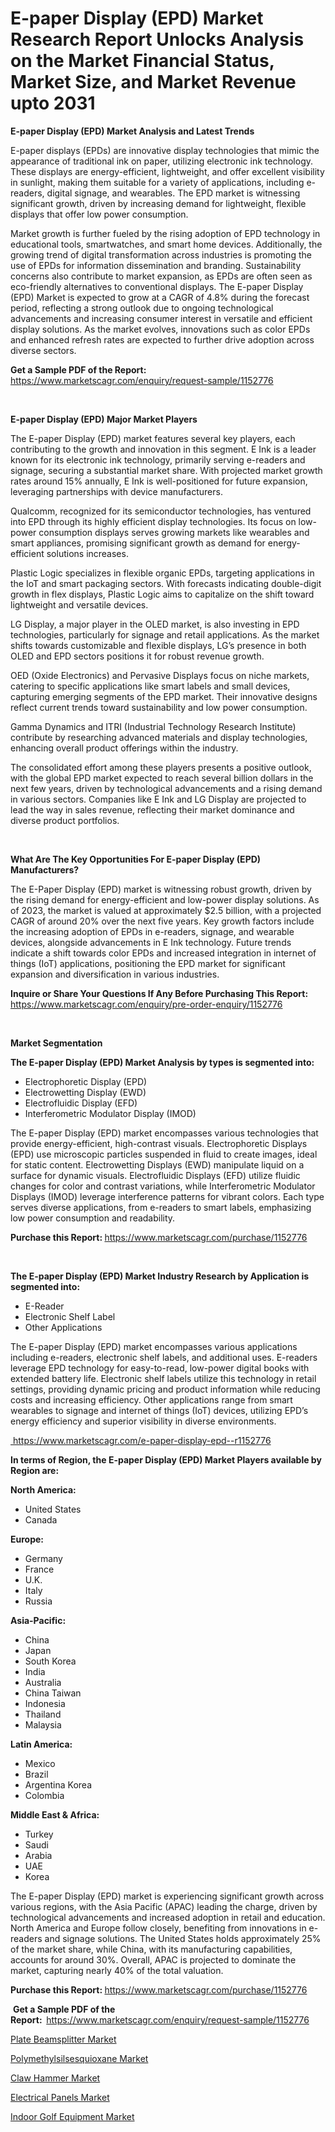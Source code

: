 <p><h1>E-paper Display (EPD) Market Research Report Unlocks Analysis on the Market Financial Status, Market Size, and Market Revenue upto 2031</h1></p><p><strong>E-paper Display (EPD) Market Analysis and Latest Trends</strong></p>
<p><p>E-paper displays (EPDs) are innovative display technologies that mimic the appearance of traditional ink on paper, utilizing electronic ink technology. These displays are energy-efficient, lightweight, and offer excellent visibility in sunlight, making them suitable for a variety of applications, including e-readers, digital signage, and wearables. The EPD market is witnessing significant growth, driven by increasing demand for lightweight, flexible displays that offer low power consumption. </p><p>Market growth is further fueled by the rising adoption of EPD technology in educational tools, smartwatches, and smart home devices. Additionally, the growing trend of digital transformation across industries is promoting the use of EPDs for information dissemination and branding. Sustainability concerns also contribute to market expansion, as EPDs are often seen as eco-friendly alternatives to conventional displays. The E-paper Display (EPD) Market is expected to grow at a CAGR of 4.8% during the forecast period, reflecting a strong outlook due to ongoing technological advancements and increasing consumer interest in versatile and efficient display solutions. As the market evolves, innovations such as color EPDs and enhanced refresh rates are expected to further drive adoption across diverse sectors.</p></p>
<p><strong>Get a Sample PDF of the Report:&nbsp;</strong> <a href="https://www.marketscagr.com/enquiry/request-sample/1152776?utm_campaign=1259&utm_medium=2&utm_source=Github&utm_content=ia&utm_term=02102024&utm_id=e-paper-display-epd">https://www.marketscagr.com/enquiry/request-sample/1152776</a></p>
<p>&nbsp;</p>
<p><strong>E-paper Display (EPD) Major Market Players</strong></p>
<p><p>The E-paper Display (EPD) market features several key players, each contributing to the growth and innovation in this segment. E Ink is a leader known for its electronic ink technology, primarily serving e-readers and signage, securing a substantial market share. With projected market growth rates around 15% annually, E Ink is well-positioned for future expansion, leveraging partnerships with device manufacturers.</p><p>Qualcomm, recognized for its semiconductor technologies, has ventured into EPD through its highly efficient display technologies. Its focus on low-power consumption displays serves growing markets like wearables and smart appliances, promising significant growth as demand for energy-efficient solutions increases.</p><p>Plastic Logic specializes in flexible organic EPDs, targeting applications in the IoT and smart packaging sectors. With forecasts indicating double-digit growth in flex displays, Plastic Logic aims to capitalize on the shift toward lightweight and versatile devices.</p><p>LG Display, a major player in the OLED market, is also investing in EPD technologies, particularly for signage and retail applications. As the market shifts towards customizable and flexible displays, LG’s presence in both OLED and EPD sectors positions it for robust revenue growth.</p><p>OED (Oxide Electronics) and Pervasive Displays focus on niche markets, catering to specific applications like smart labels and small devices, capturing emerging segments of the EPD market. Their innovative designs reflect current trends toward sustainability and low power consumption.</p><p>Gamma Dynamics and ITRI (Industrial Technology Research Institute) contribute by researching advanced materials and display technologies, enhancing overall product offerings within the industry.</p><p>The consolidated effort among these players presents a positive outlook, with the global EPD market expected to reach several billion dollars in the next few years, driven by technological advancements and a rising demand in various sectors. Companies like E Ink and LG Display are projected to lead the way in sales revenue, reflecting their market dominance and diverse product portfolios.</p></p>
<p>&nbsp;</p>
<p><strong>What Are The Key Opportunities For E-paper Display (EPD) Manufacturers?</strong></p>
<p><p>The E-Paper Display (EPD) market is witnessing robust growth, driven by the rising demand for energy-efficient and low-power display solutions. As of 2023, the market is valued at approximately $2.5 billion, with a projected CAGR of around 20% over the next five years. Key growth factors include the increasing adoption of EPDs in e-readers, signage, and wearable devices, alongside advancements in E Ink technology. Future trends indicate a shift towards color EPDs and increased integration in internet of things (IoT) applications, positioning the EPD market for significant expansion and diversification in various industries.</p></p>
<p><strong>Inquire or Share Your Questions If Any Before Purchasing This Report:</strong> <a href="https://www.marketscagr.com/enquiry/pre-order-enquiry/1152776?utm_campaign=1259&utm_medium=2&utm_source=Github&utm_content=ia&utm_term=02102024&utm_id=e-paper-display-epd">https://www.marketscagr.com/enquiry/pre-order-enquiry/1152776</a></p>
<p>&nbsp;</p>
<p><strong>Market Segmentation</strong></p>
<p><strong>The E-paper Display (EPD) Market Analysis by types is segmented into:</strong></p>
<p><ul><li>Electrophoretic Display (EPD)</li><li>Electrowetting Display (EWD)</li><li>Electrofluidic Display (EFD)</li><li>Interferometric Modulator Display (IMOD)</li></ul></p>
<p><p>The E-paper Display (EPD) market encompasses various technologies that provide energy-efficient, high-contrast visuals. Electrophoretic Displays (EPD) use microscopic particles suspended in fluid to create images, ideal for static content. Electrowetting Displays (EWD) manipulate liquid on a surface for dynamic visuals. Electrofluidic Displays (EFD) utilize fluidic changes for color and contrast variations, while Interferometric Modulator Displays (IMOD) leverage interference patterns for vibrant colors. Each type serves diverse applications, from e-readers to smart labels, emphasizing low power consumption and readability.</p></p>
<p><strong>Purchase this Report:&nbsp;</strong><a href="https://www.marketscagr.com/purchase/1152776?utm_campaign=1259&utm_medium=2&utm_source=Github&utm_content=ia&utm_term=02102024&utm_id=e-paper-display-epd">https://www.marketscagr.com/purchase/1152776</a></p>
<p>&nbsp;</p>
<p><strong>The E-paper Display (EPD) Market Industry Research by Application is segmented into:</strong></p>
<p><ul><li>E-Reader</li><li>Electronic Shelf Label</li><li>Other Applications</li></ul></p>
<p><p>The E-paper Display (EPD) market encompasses various applications including e-readers, electronic shelf labels, and additional uses. E-readers leverage EPD technology for easy-to-read, low-power digital books with extended battery life. Electronic shelf labels utilize this technology in retail settings, providing dynamic pricing and product information while reducing costs and increasing efficiency. Other applications range from smart wearables to signage and internet of things (IoT) devices, utilizing EPD’s energy efficiency and superior visibility in diverse environments.</p></p>
<p><a href="https://www.marketscagr.com/e-paper-display-epd--r1152776?utm_campaign=1259&utm_medium=2&utm_source=Github&utm_content=ia&utm_term=02102024&utm_id=e-paper-display-epd">&nbsp;https://www.marketscagr.com/e-paper-display-epd--r1152776</a></p>
<p><strong>In terms of Region, the E-paper Display (EPD) Market Players available by Region are:</strong></p>
<p>
    <p> <strong> North America: </strong>
        <ul>
            <li>United States</li>
            <li>Canada</li>
        </ul>
        </p> 
    <p> <strong> Europe: </strong>
        <ul>
            <li>Germany</li>
            <li>France</li>
            <li>U.K.</li>
            <li>Italy</li>
            <li>Russia</li>
        </ul>
        </p> 
    <p> <strong> Asia-Pacific: </strong>
        <ul>
            <li>China</li>
            <li>Japan</li>
            <li>South Korea</li>
            <li>India</li>
            <li>Australia</li>
            <li>China Taiwan</li>
            <li>Indonesia</li>
            <li>Thailand</li>
            <li>Malaysia</li>
        </ul>
        </p> 
    <p> <strong> Latin America: </strong>
        <ul>
            <li>Mexico</li>
            <li>Brazil</li>
            <li>Argentina Korea</li>
            <li>Colombia</li>
        </ul>
        </p> 
    <p> <strong> Middle East & Africa: </strong>
        <ul>
            <li>Turkey</li>
            <li>Saudi</li>
            <li>Arabia</li>
            <li>UAE</li>
            <li>Korea</li>
        </ul>
    </p>
    </p>
<p><p>The E-paper Display (EPD) market is experiencing significant growth across various regions, with the Asia Pacific (APAC) leading the charge, driven by technological advancements and increased adoption in retail and education. North America and Europe follow closely, benefiting from innovations in e-readers and signage solutions. The United States holds approximately 25% of the market share, while China, with its manufacturing capabilities, accounts for around 30%. Overall, APAC is projected to dominate the market, capturing nearly 40% of the total valuation.</p></p>
<p><strong>Purchase this Report: </strong><a href="https://www.marketscagr.com/purchase/1152776?utm_campaign=1259&utm_medium=2&utm_source=Github&utm_content=ia&utm_term=02102024&utm_id=e-paper-display-epd">https://www.marketscagr.com/purchase/1152776</a></p>
<p>&nbsp;<strong>Get a Sample PDF of the Report:&nbsp;&nbsp;</strong><a href="https://www.marketscagr.com/enquiry/request-sample/1152776?utm_campaign=1259&utm_medium=2&utm_source=Github&utm_content=ia&utm_term=02102024&utm_id=e-paper-display-epd">https://www.marketscagr.com/enquiry/request-sample/1152776</a></p>
<p><strong></strong></p>
<p><p><a href="https://issuu.com/reportprime-2/docs/plate-beamsplitter-market-size-2030_d788c5a7e061d2?utm_campaign=1259&utm_medium=2&utm_source=Github&utm_content=ia&utm_term=02102024&utm_id=e-paper-display-epd">Plate Beamsplitter Market</a></p><p><a href="https://www.linkedin.com/pulse/global-polymethylsilsesquioxane-market-status-2024-2031-forecast-scp9f?trackingId=3lGeZtXZQ2yFCOcrI6Xt6g%3D%3D&utm_campaign=1259&utm_medium=2&utm_source=Github&utm_content=ia&utm_term=02102024&utm_id=e-paper-display-epd">Polymethylsilsesquioxane Market</a></p><p><a href="https://issuu.com/reportprime-2/docs/claw-hammer-market-size-2030.pptx_fbbc37a28c2501?utm_campaign=1259&utm_medium=2&utm_source=Github&utm_content=ia&utm_term=02102024&utm_id=e-paper-display-epd">Claw Hammer Market</a></p><p><a href="https://www.linkedin.com/pulse/global-electrical-panels-market-opportunities-forecast-period-imkrf?utm_campaign=1259&utm_medium=2&utm_source=Github&utm_content=ia&utm_term=02102024&utm_id=e-paper-display-epd">Electrical Panels Market</a></p><p><a href="https://www.linkedin.com/pulse/indoor-golf-equipment-market-trends-strategic-insights-2024--gxcyc?trackingId=jQq857fuTWGGmjWdxNTDCQ%3D%3D&utm_campaign=1259&utm_medium=2&utm_source=Github&utm_content=ia&utm_term=02102024&utm_id=e-paper-display-epd">Indoor Golf Equipment Market</a></p></p>